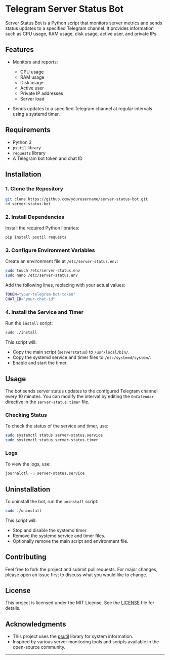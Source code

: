 # Telegram Server Status Bot

Server Status Bot is a Python script that monitors server metrics and sends status updates to a specified Telegram channel. It provides information such as CPU usage, RAM usage, disk usage, active user, and private IPs.

## Features

- Monitors and reports:
  - CPU usage
  - RAM usage
  - Disk usage
  - Active user
  - Private IP addresses
  - Server load

- Sends updates to a specified Telegram channel at regular intervals using a systemd timer.

## Requirements

- Python 3
- `psutil` library
- `requests` library
- A Telegram bot token and chat ID

## Installation

### 1. Clone the Repository

```bash
git clone https://github.com/yourusername/server-status-bot.git
cd server-status-bot
```

### 2. Install Dependencies

Install the required Python libraries:

```bash
pip install psutil requests
```

### 3. Configure Environment Variables

Create an environment file at `/etc/server-status.env`:

```bash
sudo touch /etc/server-status.env
sudo nano /etc/server-status.env
```

Add the following lines, replacing with your actual values:

```bash
TOKEN="your-telegram-bot-token"
CHAT_ID="your-chat-id"
```

### 4. Install the Service and Timer

Run the `install` script:

```bash
sudo ./install
```

This script will:
- Copy the main script (`serverstatus`) to `/usr/local/bin/`.
- Copy the systemd service and timer files to `/etc/systemd/system/`.
- Enable and start the timer.

## Usage

The bot sends server status updates to the configured Telegram channel every 10 minutes. You can modify the interval by editing the `OnCalendar` directive in the `server-status.timer` file.

### Checking Status

To check the status of the service and timer, use:

```bash
sudo systemctl status server-status.service
sudo systemctl status server-status.timer
```

### Logs

To view the logs, use:

```bash
journalctl -u server-status.service
```

## Uninstallation

To uninstall the bot, run the `uninstall` script:

```bash
sudo ./uninstall
```

This script will:
- Stop and disable the systemd timer.
- Remove the systemd service and timer files.
- Optionally remove the main script and environment file.

## Contributing

Feel free to fork the project and submit pull requests. For major changes, please open an issue first to discuss what you would like to change.

## License

This project is licensed under the MIT License. See the [LICENSE](LICENSE) file for details.

## Acknowledgments

- This project uses the [psutil](https://github.com/giampaolo/psutil) library for system information.
- Inspired by various server monitoring tools and scripts available in the open-source community.

---
